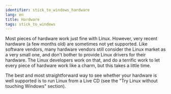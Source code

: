 ```yaml
---
identifier: stick_to_windows_hardware
lang: en
title: Hardware
tags: stick_to_windows
---
```


Most pieces of hardware work just fine with Linux. However, very 
recent hardware (a few months old) are sometimes not yet supported. Like 
software vendors, many hardware vendors still consider the Linux market 
as a very small one, and don't bother to provide Linux drivers for their 
hardware. The Linux developers work on that, and do a terrific work to 
let every piece of hardware work like a charm, but this takes a little 
time.

The best and most straightforward way to see whether your 
hardware is well supported is to run Linux from a Live CD (see the 
"Try Linux without touching Windows" section).

